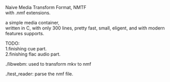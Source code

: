Naive Media Transform Format, NMTF  
with .nmf extensions.  

a simple media container,  
written in C, with only 300 lines, pretty fast, small, eligent, and with modern features supports.  

TODO:  
1.finishing cue part.  
2.finishing flac audio part.  

./libwebm: used to transform mkv to nmf  

./test_reader: parse the nmf file.  
